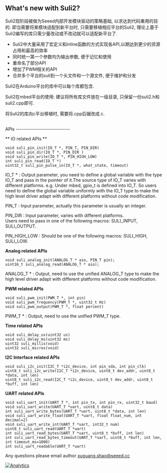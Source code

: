 What's new with Suli2?
-----------------

Suli2现阶段被做为Seeed内部开发模块驱动的策略基础, 以求达到代码重用的目的. 即当需要将某模块适配到新平台时, 只需要移植相应平台的Suli2, 理论上基于Suli2编写的库只需少量改动或不改动就可以适配新平台了.

- Suli2中大量采用了宏定义和inline函数的方式实现各API,以期达到更少的资源占用和最高的效率
- 同时统一第一个参数均为输出参数, 便于记忆和使用
- 重命名了部分API
- 增加了PWM相关的API
- 合并多个平台的suli到一个头文件和一个源文件, 便于维护和分发

Suli2在Arduino平台的库中可以每个库都包含.

Suli2在mbed平台的使用: 建议将所有库文件放在一级目录, 只保留一份suli2.h和suli2.cpp即可.

将Suli2的库向c平台移植时, 需要将.cpp后辍改成.c.



<br>
APIs 
---------------------------

** IO related APIs **

	void suli_pin_init(IO_T *, PIN_T, PIN_DIR)	
	void suli_pin_dir(IO_T *, PIN_DIR )
	void suli_pin_write(IO_T *, PIN_HIGH_LOW)
	int suli_pin_read(IO_T *)
	uint32_t suli_pin_pulse_in(IO_T *, what_state, timeout)
	
	
	
IO_T * : Output parameter, you need to define a global variable with the type IO_T and pass in the pointer of it.The source type of IO_T varies with different platforms. e.g. Under mbed, gpio_t is defined into IO_T. So users need to define the global variable uniformly with the IO_T type to make the high level driver adapt with different platforms without code modification.
	         
PIN_T : Input parameter, actually this parameter is usually an integer.

PIN_DIR : Input parameter, varies with different platforms.  
Users need to pass in one of the following macros: SULI_INPUT, SULI_OUTPUT.

PIN_HIGH_LOW :  Should be one of the following macros: SULI_HIGH, SULI_LOW.
 

**Analog related APIs**

	void suli_analog_init(ANALOG_T * aio, PIN_T pin);
	uint16_t suli_analog_read(ANALOG_T * aio);
	
ANALOG_T * : Output, need to use the unified ANALOG_T type to make the high level driver adapt with different platforms without code modification.

**PWM related APIs**

	void suli_pwm_init(PWM_T *, int pin)
	void suli_pwm_frequency(PWM_T *, uint32_t Hz)
	void suli_pwm_output(PWM_T *, float percent)
	
PWM_T * : Output, need to use the unified PWM_T type.

**Time related APIs**

	void suli_delay_us(uint32 us)
	void suli_delay_ms(uint32 ms)
	uint32 suli_millis(void)
	uint32 suli_micros(void)

**I2C Interface related APIs**

	void suli_i2c_init(I2C_T *i2c_device, int pin_sda, int pin_clk)
	uint8_t suli_i2c_write(I2C_T *i2c_device, uint8_t dev_addr, uint8_t *data, int len)
	uint8_t suli_i2c_read(I2C_T *i2c_device, uint8_t dev_addr, uint8_t *buff, int len)

**UART related APIs**

	void suli_uart_init(UART_T *, int pin_tx, int pin_rx, uint32_t baud)
	void suli_uart_write(UART_T *uart, uint8_t data)
	int suli_uart_write_bytes(UART_T *uart, uint8_t *data, int len)
	void suli_uart_write_float(UART_T *uart, float float_num, int decimal=2)
	void suli_uart_write_int(UART_T *uart, int32_t num)
	uint8_t suli_uart_read(UART_T *uart)
	int suli_uart_read_bytes(UART_T *uart, uint8_t *buff, int len)
	int suli_uart_read_bytes_timeout(UART_T *uart, uint8_t *buff, int len, int timeout_ms=1000)
	int suli_uart_readable(UART_T *uart)



Any questions please email author xuguang.shao@seeed.cc






[![Analytics](https://ga-beacon.appspot.com/UA-46589105-3/suli2)](https://github.com/igrigorik/ga-beacon)
